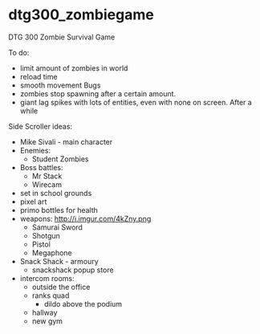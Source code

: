 # dtg300_zombiegame
DTG 300 Zombie Survival Game

To do:
 - limit amount of zombies in world
 - reload time
 - smooth movement
Bugs
 - zombies stop spawning after a certain amount.
 - giant lag spikes with lots of entities, even with none on screen. After a while
 
 
 
Side Scroller 
ideas:
- Mike Sivali - main character
- Enemies:
	- Student Zombies
- Boss battles:
	- Mr Stack
	- Wirecam
- set in school grounds
- pixel art
- primo bottles for health
- weapons: http://i.imgur.com/4kZny.png
	- Samurai Sword
	- Shotgun
	- Pistol
	- Megaphone
- Snack Shack - armoury
	- snackshack popup store
- intercom
rooms:
	- outside the office
	- ranks quad
		- dildo above the podium
	- hallway 
	- new gym
